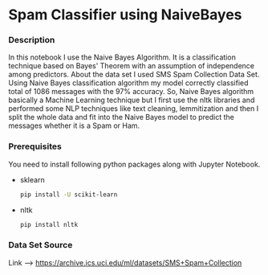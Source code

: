 # Spam Classifier using NaiveBayes

<!-- Description -->
### Description

In this notebook I use the Naive Bayes Algorithm. It is a classification technique based on Bayes' Theorem with an assumption of independence among predictors. About the data set I used SMS Spam Collection Data Set. Using Naive Bayes classification algorithm my model correctly classified total of 1086 messages with the 97% accuracy. So, Naive Bayes algorithm basically a Machine Learning technique but I first use the nltk libraries and performed some NLP techniques like text cleaning, lemmitization and then I split the whole data and fit into the Naive Bayes model to predict the messages whether it is a Spam or Ham.

### Prerequisites

You need to install following python packages along with Jupyter Notebook.

* sklearn
  ```sh
  pip install -U scikit-learn
  ```
* nltk
  ```sh
  pip install nltk
  ```
  
### Data Set Source  
Link --> https://archive.ics.uci.edu/ml/datasets/SMS+Spam+Collection
